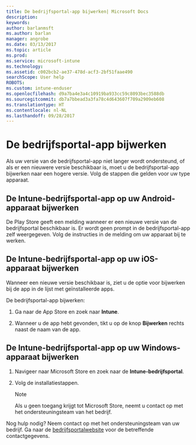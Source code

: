 ```yaml
---
title: De bedrijfsportal-app bijwerken| Microsoft Docs
description: 
keywords: 
author: barlanmsft
ms.author: barlan
manager: angrobe
ms.date: 03/13/2017
ms.topic: article
ms.prod: 
ms.service: microsoft-intune
ms.technology: 
ms.assetid: c002bcb2-ae37-478d-acf3-2bf51faae490
searchScope: User help
ROBOTS: 
ms.custom: intune-enduser
ms.openlocfilehash: d9a7ba4e3a4c10919ba933cc59c8093bec3588db
ms.sourcegitcommit: db7a7bbead3a3fa78c4d643607f709a2909eb608
ms.translationtype: HT
ms.contentlocale: nl-NL
ms.lasthandoff: 09/28/2017
---
```

# <a name="how-to-update-the-company-portal-app"></a>De bedrijfsportal-app bijwerken

Als uw versie van de bedrijfsportal-app niet langer wordt ondersteund, of als er een nieuwere versie beschikbaar is, moet u de bedrijfsportal-app bijwerken naar een hogere versie. Volg de stappen die gelden voor uw type apparaat.

## <a name="update-the-intune-company-portal-app-on-your-android-device"></a>De Intune-bedrijfsportal-app op uw Android-apparaat bijwerken

De Play Store geeft een melding wanneer er een nieuwe versie van de bedrijfsportal beschikbaar is. Er wordt geen prompt in de bedrijfsportal-app zelf weergegeven. Volg de instructies in de melding om uw apparaat bij te werken.

## <a name="update-the-intune-company-portal-app-on-your-ios-device"></a>De Intune-bedrijfsportal-app op uw iOS-apparaat bijwerken

Wanneer een nieuwe versie beschikbaar is, ziet u de optie voor bijwerken bij de app in de lijst met geïnstalleerde apps.  

De bedrijfsportal-app bijwerken:

1. Ga naar de App Store en zoek naar **Intune**.

2. Wanneer u de app hebt gevonden, tikt u op de knop **Bijwerken** rechts naast de naam van de app.

## <a name="update-the-intune-company-portal-app-on-your-windows-device"></a>De Intune-bedrijfsportal-app op uw Windows-apparaat bijwerken

1.  Navigeer naar Microsoft Store en zoek naar de **Intune-bedrijfsportal**.

2.  Volg de installatiestappen.

    > [!NOTE]
    > Als u geen toegang krijgt tot Microsoft Store, neemt u contact op met het ondersteuningsteam van het bedrijf.


Nog hulp nodig? Neem contact op met het ondersteuningsteam van uw bedrijf. Ga naar de [bedrijfsportalwebsite](https://portal.manage.microsoft.com) voor de betreffende contactgegevens.
